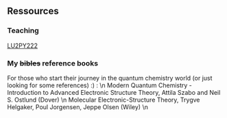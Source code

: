 ## Ressources

### Teaching
[LU2PY222](https://dtraore97.github.io/ressources/LU2PY222)

### My ~~bibles~~ reference books
For those who start their journey in the quantum chemistry world (or just looking for some references) :) : \n
Modern Quantum Chemistry - Introduction to Advanced Electronic Structure Theory, Attila Szabo and Neil S. Ostlund (Dover) \n
Molecular Electronic-Structure Theory, Trygve Helgaker, Poul Jorgensen, Jeppe Olsen (Wiley) \n
